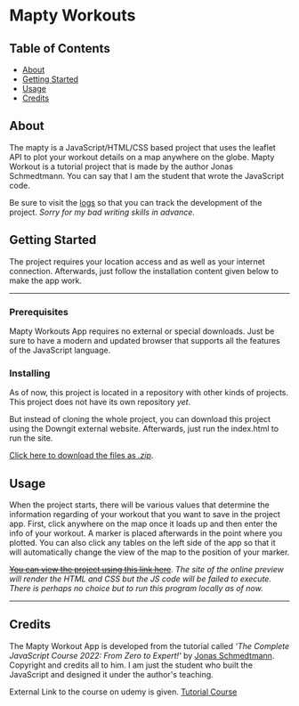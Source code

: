 # Mapty Workouts 

## Table of Contents
+ [About](#about)
+ [Getting Started](#getting-started)
+ [Usage](#usage)
+ [Credits](#credits)

## About

The mapty is a JavaScript/HTML/CSS based project that uses the leaflet API to plot your workout details on a map anywhere on the globe. Mapty Workout is a tutorial project that is made by the author Jonas Schmedtmann. You can say that I am the student that wrote the JavaScript code. 

Be sure to visit the [logs](https://github.com/Code-Blender-7/Learning-JavaScript/tree/main/Mapty-Workouts-App/development-logs) so that you can track the development of the project. *Sorry for my bad writing skills in advance.*

## Getting Started

The project requires your location access and as well as your internet connection. Afterwards, just follow the installation content given below to make the app work.


* * *

### Prerequisites

Mapty Workouts App requires no external or special downloads. Just be sure to have a modern and updated browser that supports all the features of the JavaScript language.


### Installing

As of now, this project is located in a repository with other kinds of projects. This project does not have its own repository *yet*.

But instead of cloning the whole project, you can download this project using the Downgit external website. Afterwards, just run the index.html to run the site.

[Click here to download the files as *.zip*](https://downgit.github.io/#/home?url=https://github.com/Code-Blender-7/Learning-JavaScript/tree/main/Mapty-Workouts-App).


## Usage

When the project starts, there will be various values that determine the information regarding of your workout that you want to save in the project app. 
First, click anywhere on the map once it loads up and then enter the info of your workout. A marker is placed afterwards in the point where you plotted.
You can also click any tables on the left side of the app so that it will automatically change the view of the map to the position of your marker.


<s>[You can view the project using this link here](https://htmlpreview.github.io/?https://github.com/Code-Blender-7/Learning-JavaScript/blob/main/Mapty-Workouts-App/index.html)</s>. *The site of the online preview will render the HTML and CSS but the JS code will be failed to execute. There is perhaps no choice but to run this program locally as of now.* 

* * *

## Credits

The Mapty Workout App is developed from the tutorial called *'The Complete JavaScript Course 2022: From Zero to Expert!'* by [Jonas Schmedtmann](https://www.udemy.com/user/jonasschmedtmann/).
Copyright and credits all to him. I am just the student who built the JavaScript and designed it under the author's teaching.

External Link to the course on udemy is given.
[Tutorial Course](https://www.udemy.com/course/the-complete-javascript-course/)
